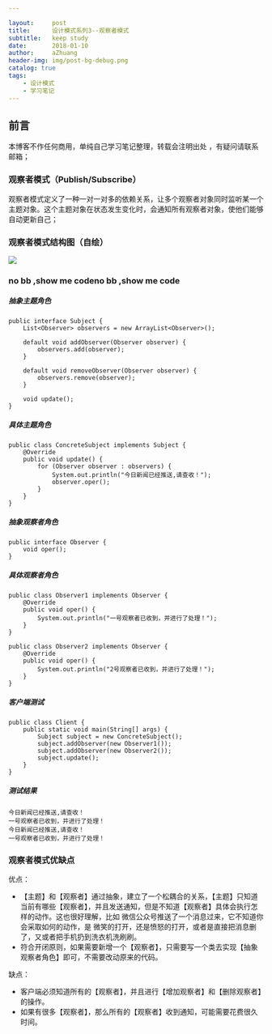 ```yaml
---

layout:     post
title:      设计模式系列3--观察者模式
subtitle:   keep study
date:       2018-01-10
author:     aZhuang
header-img: img/post-bg-debug.png
catalog: true
tags:
    - 设计模式
    - 学习笔记
---
```


## 前言
本博客不作任何商用，单纯自己学习笔记整理，转载会注明出处 ，有疑问请联系邮箱；

### 观察者模式（Publish/Subscribe）
观察者模式定义了一种一对一对多的依赖关系，让多个观察者对象同时监听某一个主题对象。这个主题对象在状态发生变化时，会通知所有观察者对象，使他们能够自动更新自己；

### 观察者模式结构图（自绘）

![](C:\Users\Lenovo\Documents\观察者模式通用角色结构图.png)

### no bb ,show me codeno bb ,show me code

##### 抽象主题角色

```
public interface Subject {
    List<Observer> observers = new ArrayList<Observer>();

    default void addObserver(Observer observer) {
        observers.add(observer);
    }

    default void removeObserver(Observer observer) {
        observers.remove(observer);
    }

    void update();
}
```

##### 具体主题角色

```
public class ConcreteSubject implements Subject {
    @Override
    public void update() {
        for (Observer observer : observers) {
            System.out.println("今日新闻已经推送,请查收！");
            observer.oper();
        }
    }
}
```

##### 抽象观察者角色

```
public interface Observer {
    void oper();
}
```

##### 具体观察者角色

```
public class Observer1 implements Observer {
    @Override
    public void oper() {
        System.out.println("一号观察者已收到，并进行了处理！");
    }
}
```

```
public class Observer2 implements Observer {
    @Override
    public void oper() {
        System.out.println("2号观察者已收到，并进行了处理！");
    }
}
```

##### 客户端测试

```
public class Client {
    public static void main(String[] args) {
        Subject subject = new ConcreteSubject();
        subject.addObserver(new Observer1());
        subject.addObserver(new Observer2());
        subject.update();
    }
}
```

##### 测试结果

```
今日新闻已经推送,请查收！
一号观察者已收到，并进行了处理！
今日新闻已经推送,请查收！
一号观察者已收到，并进行了处理！
```

### 观察者模式优缺点

优点：

- 【主题】和【观察者】通过抽象，建立了一个松耦合的关系，【主题】只知道当前有哪些【观察者】，并且发送通知，但是不知道【观察者】具体会执行怎样的动作。这也很好理解，比如 微信公众号推送了一个消息过来，它不知道你会采取如何的动作，是 微笑的打开，还是愤怒的打开，或者是直接把消息删了，又或者把手机扔到洗衣机洗刷刷。
- 符合开闭原则，如果需要新增一个【观察者】，只需要写一个类去实现【抽象观察者角色】即可，不需要改动原来的代码。

缺点：

- 客户端必须知道所有的【观察者】，并且进行【增加观察者】和【删除观察者】的操作。
- 如果有很多【观察者】，那么所有的【观察者】收到通知，可能需要花费很久时间。
